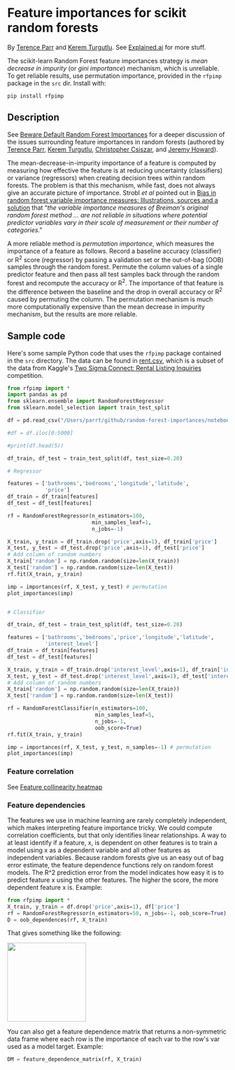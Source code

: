 # Feature importances for scikit random forests

By <a href="http://explained.ai/">Terence Parr</a> and <a href="https://www.linkedin.com/in/kerem-turgutlu-12906b65/">Kerem Turgutlu</a>. See [Explained.ai](http://explained.ai) for more stuff.

The scikit-learn Random Forest feature importances strategy is <i>mean decrease in impurity</i> (or <i>gini importance</i>) mechanism, which is unreliable.
To get reliable results, use permutation importance, provided in the `rfpimp` package in the `src` dir. Install with:

`pip install rfpimp`

## Description

See <a href="http://explained.ai/rf-importance/index.html">Beware Default Random Forest Importances</a> for a deeper discussion of the issues surrounding feature importances in random forests (authored by <a href="http://parrt.cs.usfca.edu">Terence Parr</a>, <a href="https://www.linkedin.com/in/kerem-turgutlu-12906b65/">Kerem Turgutlu</a>, <a href="https://www.linkedin.com/in/cpcsiszar/">Christopher Csiszar</a>, and <a href="http://www.fast.ai/about/#jeremy">Jeremy Howard</a>).

The mean-decrease-in-impurity importance of a feature is computed by measuring how effective the feature is at reducing uncertainty (classifiers) or variance (regressors) when creating decision trees within random forests.  The problem is that this mechanism, while fast, does not always give an accurate picture of importance. Strobl <i>et al</i> pointed out in <a href="https://link.springer.com/article/10.1186%2F1471-2105-8-25">Bias in random forest variable importance measures: Illustrations, sources and a solution</a> that &ldquo;<i>the variable importance measures of Breiman's original random forest method ... are not reliable in situations where potential predictor variables vary in their scale of measurement or their number of categories</i>.&rdquo; 

A more reliable method is <i>permutation importance</i>, which measures the importance of a feature as follows. Record a baseline accuracy (classifier) or R<sup>2</sup> score (regressor) by passing a  validation set or the out-of-bag (OOB) samples through the random forest.  Permute the column values of a single predictor feature and then pass all test samples back through the random forest and recompute the accuracy or R<sup>2</sup>. The importance of that feature is the difference between the baseline and the drop in overall accuracy or R<sup>2</sup> caused by permuting the column. The permutation mechanism is much more computationally expensive than the mean decrease in impurity mechanism, but the results are more reliable.

## Sample code

Here's some sample Python code that uses the `rfpimp` package contained in the `src` directory.  The data can be found in <a href="https://github.com/parrt/random-forest-importances/blob/master/notebooks/data/rent.csv">rent.csv</a>, which is a subset of the data from Kaggle's <a href="https://www.kaggle.com/c/two-sigma-connect-rental-listing-inquiries">Two Sigma Connect: Rental Listing Inquiries</a> competition.


```python
from rfpimp import *
import pandas as pd
from sklearn.ensemble import RandomForestRegressor
from sklearn.model_selection import train_test_split

df = pd.read_csv("/Users/parrt/github/random-forest-importances/notebooks/data/rent.csv")

#df = df.iloc[0:5000]

#print(df.head(5))

df_train, df_test = train_test_split(df, test_size=0.20)

# Regressor

features = ['bathrooms','bedrooms','longitude','latitude',
            'price']
df_train = df_train[features]
df_test = df_test[features]

rf = RandomForestRegressor(n_estimators=100,
                           min_samples_leaf=1,
                           n_jobs=-1)

X_train, y_train = df_train.drop('price',axis=1), df_train['price']
X_test, y_test = df_test.drop('price',axis=1), df_test['price']
# Add column of random numbers
X_train['random'] = np.random.random(size=len(X_train))
X_test['random'] = np.random.random(size=len(X_test))
rf.fit(X_train, y_train)

imp = importances(rf, X_test, y_test) # permutation
plot_importances(imp)


# Classifier

df_train, df_test = train_test_split(df, test_size=0.20)

features = ['bathrooms','bedrooms','price','longitude','latitude',
            'interest_level']
df_train = df_train[features]
df_test = df_test[features]

X_train, y_train = df_train.drop('interest_level',axis=1), df_train['interest_level']
X_test, y_test = df_test.drop('interest_level',axis=1), df_test['interest_level']
# Add column of random numbers
X_train['random'] = np.random.random(size=len(X_train))
X_test['random'] = np.random.random(size=len(X_test))

rf = RandomForestClassifier(n_estimators=100,
                            min_samples_leaf=5,
                            n_jobs=-1,
                            oob_score=True)
rf.fit(X_train, y_train)

imp = importances(rf, X_test, y_test, n_samples=-1) # permutation
plot_importances(imp)
```
### Feature correlation

See [Feature collinearity heatmap](notebooks/rfpimp-collinear.ipynb)

### Feature dependencies

The features we use in machine learning are rarely completely independent, which makes interpreting feature importance tricky. We could compute correlation coefficients, but that only identifies linear relationships. A way to at least identify if a feature, x, is dependent on other features is to train a model using x as a dependent variable and all other features as independent variables. Because random forests give us an easy out of bag error estimate, the feature dependence functions rely on random forest models. The R^2 prediction error from the model indicates how easy it is to predict feature x using the other features. The higher the score, the more dependent feature x is. Example:

```python
from rfpimp import *
X_train, y_train = df.drop('price',axis=1), df['price']
rf = RandomForestRegressor(n_estimators=50, n_jobs=-1, oob_score=True)
D = oob_dependences(rf, X_train)
```

That gives something like the following:

<img src="article/images/dependencies.png" width="180">

You can also get a feature dependence matrix that returns a non-symmetric data frame where each row is the importance of each var to the row's var used as a model target. Example:

```python
DM = feature_dependence_matrix(rf, X_train)
```
